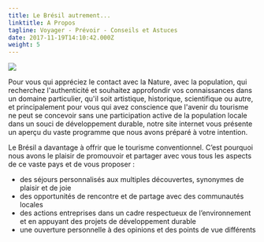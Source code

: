 ```yaml
---
title: Le Brésil autrement...
linktitle: A Propos
tagline: Voyager - Prévoir - Conseils et Astuces
date: 2017-11-19T14:10:42.000Z
weight: 5
---
```

![](/uploads/a-propos.jpg)

Pour vous qui appréciez le contact avec la Nature, avec la population, qui recherchez l'authenticité et souhaitez approfondir vos connaissances dans un domaine particulier, qu'il soit artistique, historique, scientifique ou autre, et principalement pour vous qui avez conscience que l'avenir du tourisme ne peut se concevoir sans une participation active de la population locale dans un souci de développement durable, notre site internet vous présente un aperçu du vaste programme que nous avons préparé à votre intention.

Le Brésil a davantage à offrir que le tourisme conventionnel. C’est pourquoi nous avons le plaisir de promouvoir et partager avec vous tous les aspects de ce vaste pays et de vous proposer :

* des séjours personnalisés aux multiples découvertes, synonymes de plaisir et de joie
* des opportunités de rencontre et de partage avec des communautés locales
* des actions entreprises dans un cadre respectueux de l’environnement et en appuyant des projets de développement durable
* une ouverture personnelle à des opinions et des points de vue différents
